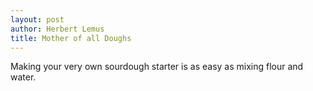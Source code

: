 ```yaml
---
layout: post
author: Herbert Lemus
title: Mother of all Doughs  
---
```

Making your very own sourdough starter is as easy as mixing flour and water.